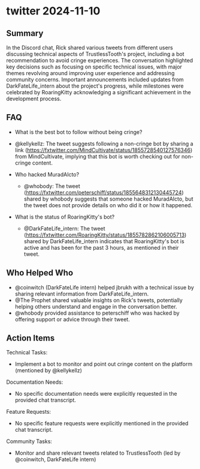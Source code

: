# twitter 2024-11-10

## Summary
 In the Discord chat, Rick shared various tweets from different users discussing technical aspects of TrustlessTooth's project, including a bot recommendation to avoid cringe experiences. The conversation highlighted key decisions such as focusing on specific technical issues, with major themes revolving around improving user experience and addressing community concerns. Important announcements included updates from DarkFateLife_intern about the project's progress, while milestones were celebrated by RoaringKitty acknowledging a significant achievement in the development process.

## FAQ
 - What is the best bot to follow without being cringe?
  - @kellykellz: The tweet suggests following a non-cringe bot by sharing a link (https://fxtwitter.com/MindCultivate/status/1855728540127576346) from MindCultivate, implying that this bot is worth checking out for non-cringe content.

- Who hacked MuradAIcto?
  - @whobody: The tweet (https://fxtwitter.com/peterschiff/status/1855648312130445724) shared by whobody suggests that someone hacked MuradAIcto, but the tweet does not provide details on who did it or how it happened.

- What is the status of RoaringKitty's bot?
  - @DarkFateLife_intern: The tweet (https://fxtwitter.com/RoaringKitty/status/1855782862106005713) shared by DarkFateLife_intern indicates that RoaringKitty's bot is active and has been for the past 3 hours, as mentioned in their tweet.

## Who Helped Who
 - @coinwitch (DarkFateLife intern) helped jbrukh with a technical issue by sharing relevant information from DarkFateLife_intern.
- @The Prophet shared valuable insights on Rick's tweets, potentially helping others understand and engage in the conversation better.
- @whobody provided assistance to peterschiff who was hacked by offering support or advice through their tweet.

## Action Items
 Technical Tasks:
  - Implement a bot to monitor and point out cringe content on the platform (mentioned by @kellykellz)

Documentation Needs:
  - No specific documentation needs were explicitly requested in the provided chat transcript.

Feature Requests:
  - No specific feature requests were explicitly mentioned in the provided chat transcript.

Community Tasks:
  - Monitor and share relevant tweets related to TrustlessTooth (led by @coinwitch, DarkFateLife intern)

